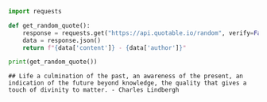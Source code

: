``` python
import requests

def get_random_quote():
    response = requests.get("https://api.quotable.io/random", verify=False)
    data = response.json()
    return f"{data['content']} - {data['author']}"

print(get_random_quote())
```

    ## Life a culmination of the past, an awareness of the present, an indication of the future beyond knowledge, the quality that gives a touch of divinity to matter. - Charles Lindbergh
